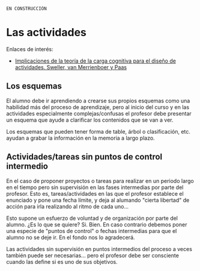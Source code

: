 
```
EN CONSTRUCCIÓN
```

# Las actividades 


Enlaces de interés:
* [Implicaciones de la teoría de la carga cognitiva para el diseño de actividades. Sweller, van Merrienboer y Paas](https://investigaciondocente.com/2020/10/09/implicaciones-de-la-teoria-de-la-carga-cognitiva-para-el-diseno-de-actividades-sweller-van-merrienboer-y-paas/)

## Los esquemas

El alumno debe ir aprendiendo a crearse sus propios esquemas como una habilidad más del proceso de aprendizaje,
pero al inicio del curso y en las actividades especialmente complejas/confusas el profesor debe presentar un esquema
que ayude a clarificar los contenidos que se van a ver.

Los esquemas que pueden tener forma de table, árbol o clasificación, etc. ayudan a grabar la información en la 
memoria a largo plazo.

## Actividades/tareas sin puntos de control intermedio 

En el caso de proponer proyectos o tareas para realizar en un periodo largo en el tiempo pero sin supervisión
en las fases intermedias por parte del profesor. Esto es, tareas/actividades en las que el profesor establece
el enunciado y pone una fecha límite, y deja al alumando "cierta libertad" de acción para irla realizando al
ritmo de cada uno...

Esto supone un esfuerzo de voluntad y de organización por parte del alumno. ¿Es lo que se quiere? Si. Bien.
En caso contrario debemos poner una especie de "puntos de control" o fechas intermedias para que el alumno no 
se deje ir. En el fondo nos lo agradecerá.

Las actividades sin supervisión en puntos intermedios del proceso a veces también puede ser necesarias...
pero el profesor debe ser consciente cuando las define si es uno de sus objetivos.
